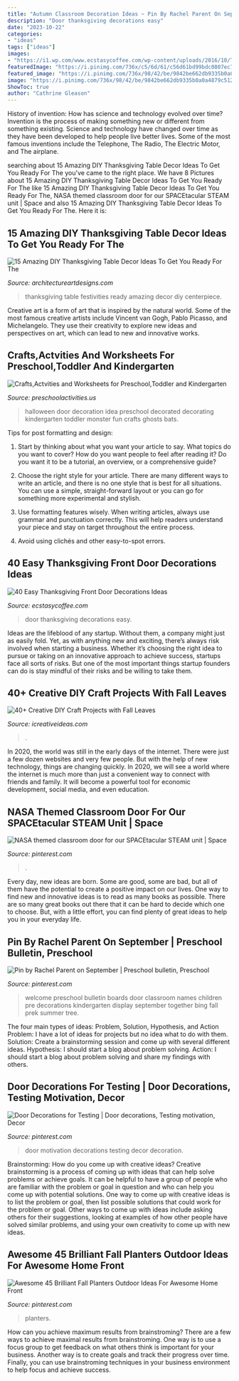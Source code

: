 ```yaml
---
title: "Autumn Classroom Decoration Ideas ~ Pin By Rachel Parent On September"
description: "Door thanksgiving decorations easy"
date: "2023-10-22"
categories:
- "ideas"
tags: ["ideas"]
images:
- "https://i1.wp.com/www.ecstasycoffee.com/wp-content/uploads/2016/10/Thanksgiving-Front-Door-Decorations-13.jpg?resize=510%2C680"
featuredImage: "https://i.pinimg.com/736x/c5/6d/61/c56d61bd99bdc0807ec73bba3f4e134c.jpg"
featured_image: "https://i.pinimg.com/736x/98/42/be/9842be662db9335b0a0a4879c512781e--motivation-decorations.jpg"
image: "https://i.pinimg.com/736x/98/42/be/9842be662db9335b0a0a4879c512781e--motivation-decorations.jpg"
ShowToc: true
author: "Cathrine Gleason"
---
```



History of invention: How has science and technology evolved over time?
Invention is the process of making something new or different from something existing. Science and technology have changed over time as they have been developed to help people live better lives. Some of the most famous inventions include the Telephone, The Radio, The Electric Motor, and The airplane.

	

		
searching about 15 Amazing DIY Thanksgiving Table Decor Ideas To Get You Ready For The you've came to the right place. We have 8 Pictures about 15 Amazing DIY Thanksgiving Table Decor Ideas To Get You Ready For The like 15 Amazing DIY Thanksgiving Table Decor Ideas To Get You Ready For The, NASA themed classroom door for our SPACEtacular STEAM unit | Space and also 15 Amazing DIY Thanksgiving Table Decor Ideas To Get You Ready For The. Here it is:
		
    
## 15 Amazing DIY Thanksgiving Table Decor Ideas To Get You Ready For The

<img loading=lazy src="https://www.architectureartdesigns.com/wp-content/uploads/2016/11/15-Amazing-DIY-Thanksgiving-Table-Decor-Ideas-To-Get-You-Ready-For-The-Festivities-8.jpg" onerror="this.onerror=null;this.src='https://tse1.mm.bing.net/th?id=OIP.REvMr8GfPYVdYiWnBHGcFQHaLL&amp;pid=15.1';" alt="15 Amazing DIY Thanksgiving Table Decor Ideas To Get You Ready For The">

_Source: architectureartdesigns.com_

>thanksgiving table festivities ready amazing decor diy centerpiece. 

	

Creative art is a form of art that is inspired by the natural world. Some of the most famous creative artists include Vincent van Gogh, Pablo Picasso, and Michelangelo. They use their creativity to explore new ideas and perspectives on art, which can lead to new and innovative works.

    
## Crafts,Actvities And Worksheets For Preschool,Toddler And Kindergarten

<img loading=lazy src="http://www.preschoolactivities.us/wp-content/uploads/2015/10/halloween-door-decoration-idea-2.jpg" onerror="this.onerror=null;this.src='https://tse1.mm.bing.net/th?id=OIP.NQV2TytJRm9u7PgQjsokRQHaJ6&amp;pid=15.1';" alt="Crafts,Actvities and Worksheets for Preschool,Toddler and Kindergarten">

_Source: preschoolactivities.us_

>halloween door decoration idea preschool decorated decorating kindergarten toddler monster fun crafts ghosts bats. 

	

Tips for post formatting and design:
1. Start by thinking about what you want your article to say. What topics do you want to cover? How do you want people to feel after reading it? Do you want it to be a tutorial, an overview, or a comprehensive guide?
2. Choose the right style for your article. There are many different ways to write an article, and there is no one style that is best for all situations. You can use a simple, straight-forward layout or you can go for something more experimental and stylish.

3. Use formatting features wisely. When writing articles, always use grammar and punctuation correctly. This will help readers understand your piece and stay on target throughout the entire process.

4. Avoid using clichés and other easy-to-spot errors.

    
## 40 Easy Thanksgiving Front Door Decorations Ideas

<img loading=lazy src="https://i1.wp.com/www.ecstasycoffee.com/wp-content/uploads/2016/10/Thanksgiving-Front-Door-Decorations-13.jpg?resize=510%2C680" onerror="this.onerror=null;this.src='https://tse1.mm.bing.net/th?id=OIP.ftgLEwJowab5hv_kvsBSpwHaJ4&amp;pid=15.1';" alt="40 Easy Thanksgiving Front Door Decorations Ideas">

_Source: ecstasycoffee.com_

>door thanksgiving decorations easy. 

	

Ideas are the lifeblood of any startup. Without them, a company might just as easily fold. Yet, as with anything new and exciting, there’s always risk involved when starting a business. Whether it’s choosing the right idea to pursue or taking on an innovative approach to achieve success, startups face all sorts of risks. But one of the most important things startup founders can do is stay mindful of their risks and be willing to take them.

    
## 40+ Creative DIY Craft Projects With Fall Leaves

<img loading=lazy src="https://www.icreativeideas.com/wp-content/uploads/2015/10/leaf23.jpg" onerror="this.onerror=null;this.src='https://tse2.mm.bing.net/th?id=OIP.zF2S_3pPGhFUEaPHfwK1BgHaKP&amp;pid=15.1';" alt="40+ Creative DIY Craft Projects with Fall Leaves">

_Source: icreativeideas.com_

>. 

	

In 2020, the world was still in the early days of the internet. There were just a few dozen websites and very few people. But with the help of new technology, things are changing quickly. In 2020, we will see a world where the internet is much more than just a convenient way to connect with friends and family. It will become a powerful tool for economic development, social media, and even education.

    
## NASA Themed Classroom Door For Our SPACEtacular STEAM Unit | Space

<img loading=lazy src="https://i.pinimg.com/736x/25/9f/25/259f25e0e2aff32a0f3568ab10606378--classroom-door.jpg" onerror="this.onerror=null;this.src='https://tse3.mm.bing.net/th?id=OIP.wOMr8G_tpvstTNU4HRy3KwHaOP&amp;pid=15.1';" alt="NASA themed classroom door for our SPACEtacular STEAM unit | Space">

_Source: pinterest.com_

>. 

	

Every day, new ideas are born. Some are good, some are bad, but all of them have the potential to create a positive impact on our lives. One way to find new and innovative ideas is to read as many books as possible. There are so many great books out there that it can be hard to decide which one to choose. But, with a little effort, you can find plenty of great ideas to help you in your everyday life.

    
## Pin By Rachel Parent On September | Preschool Bulletin, Preschool

<img loading=lazy src="https://i.pinimg.com/736x/c5/6d/61/c56d61bd99bdc0807ec73bba3f4e134c.jpg" onerror="this.onerror=null;this.src='https://tse1.mm.bing.net/th?id=OIP.9F4Jdkr79HnbycOtb2jFVwHaLD&amp;pid=15.1';" alt="Pin by Rachel Parent on September | Preschool bulletin, Preschool">

_Source: pinterest.com_

>welcome preschool bulletin boards door classroom names children pre decorations kindergarten display september together bing fall prek summer tree. 

	

The four main types of ideas: Problem, Solution, Hypothesis, and Action
Problem: I have a lot of ideas for projects but no idea what to do with them.
Solution: Create a brainstorming session and come up with several different ideas.
Hypothesis: I should start a blog about problem solving.
Action: I should start a blog about problem solving and share my findings with others.

    
## Door Decorations For Testing | Door Decorations, Testing Motivation, Decor

<img loading=lazy src="https://i.pinimg.com/736x/98/42/be/9842be662db9335b0a0a4879c512781e--motivation-decorations.jpg" onerror="this.onerror=null;this.src='https://tse1.mm.bing.net/th?id=OIP.QgIffOTBUzmksi2BKot6VgHaJ6&amp;pid=15.1';" alt="Door Decorations for Testing | Door decorations, Testing motivation, Decor">

_Source: pinterest.com_

>door motivation decorations testing decor decoration. 

	

Brainstorming: How do you come up with creative ideas?
Creative brainstorming is a process of coming up with ideas that can help solve problems or achieve goals. It can be helpful to have a group of people who are familiar with the problem or goal in question and who can help you come up with potential solutions. One way to come up with creative ideas is to list the problem or goal, then list possible solutions that could work for the problem or goal. Other ways to come up with ideas include asking others for their suggestions, looking at examples of how other people have solved similar problems, and using your own creativity to come up with new ideas.

    
## Awesome 45 Brilliant Fall Planters Outdoor Ideas For Awesome Home Front

<img loading=lazy src="https://i.pinimg.com/736x/86/66/90/866690945f27a1468532c31f602c0f62.jpg" onerror="this.onerror=null;this.src='https://tse4.mm.bing.net/th?id=OIP.ZkFzpFRD0d9QjG0GHlK2-wHaMq&amp;pid=15.1';" alt="Awesome 45 Brilliant Fall Planters Outdoor Ideas For Awesome Home Front">

_Source: pinterest.com_

>planters. 

	

How can you achieve maximum results from brainstroming?
There are a few ways to achieve maximal results from brainstroming. One way is to use a focus group to get feedback on what others think is important for your business. Another way is to create goals and track their progress over time. Finally, you can use brainstroming techniques in your business environment to help focus and achieve success.

